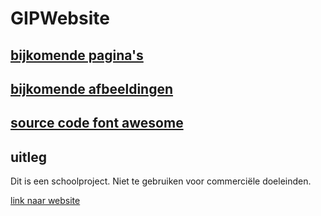 # GIPWebsite

## [bijkomende pagina's](pages)

## [bijkomende afbeeldingen](images)

## [source code font awesome](FontAwesome)

## uitleg

Dit is een schoolproject. Niet te gebruiken voor commerciële doeleinden.



[link naar website](https://berta-immalle.github.io/GIPWebsite/)